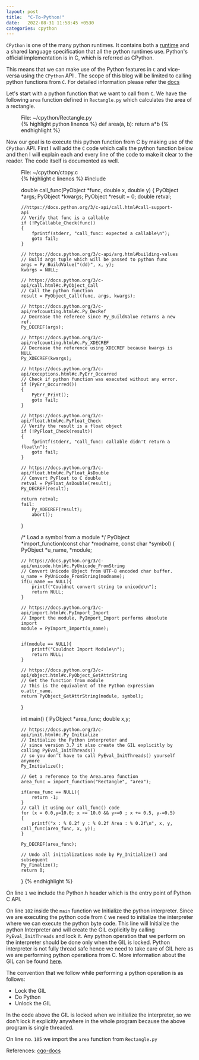```yaml
---
layout: post
title:  "C-To-Python!"
date:   2022-08-31 11:58:45 +0530
categories: cpython
---
```


`CPython` is one of the many python runtimes. It contains both a [runtime](https://www.techtarget.com/searchsoftwarequality/definition/runtime) and a shared language specification that all the python runtimes use. Python's official implementation is in C, which is referred as CPython.

This means that we can make use of the Python features in `C` and vice-versa using the `CPython` API . The scope of this blog will be limited to calling python functions from `C`. For detailed information please refer the [docs](https://docs.python.org/3/extending/index.html)

Let's start with a python function that we want to call from `C`. We have the following `area` function defined in `Rectangle.py` which calculates the area of a rectangle. 
<figure>
  <figcaption>File: ~/cpython/Rectangle.py</figcaption>
{% highlight python linenos %}
def area(a, b):
    return a*b
{% endhighlight %}
</figure>

Now our goal is to execute this python function from C by making use of the `CPython` API. First I will add the `C` code which calls the python function below and then I will explain each and every line of the code to make it clear to the reader. The code itself is documented as well.

<figure>
  <figcaption>File: ~/cpython/ctopy.c</figcaption>
{% highlight c linenos %}
#include<Python.h>

double call_func(PyObject *func, double x, double y)
{
    PyObject *args;
    PyObject *kwargs;
    PyObject *result = 0;
    double retval;
      
    //https://docs.python.org/3/c-api/call.html#call-support-api
    // Verify that func is a callable
    if (!PyCallable_Check(func))
    {
        fprintf(stderr, "call_func: expected a callable\n");
        goto fail;
    }
    
	// https://docs.python.org/3/c-api/arg.html#building-values
	// Build args tuple which will be passed to python func
	args = Py_BuildValue("(dd)", x, y);
	kwargs = NULL;
	
	// https://docs.python.org/3/c-api/call.html#c.PyObject_Call
	// Call the python function
	result = PyObject_Call(func, args, kwargs);

	// https://docs.python.org/3/c-api/refcounting.html#c.Py_DecRef
	// Decrease the referece since Py_BuildValue returns a new ref.
	Py_DECREF(args);

	// https://docs.python.org/3/c-api/refcounting.html#c.Py_XDECREF
	// Decrease the reference using XDECREF because kwargs is NULL
	Py_XDECREF(kwargs);
	
	// https://docs.python.org/3/c-api/exceptions.html#c.PyErr_Occurred
	// Check if python function was executed without any error.
	if (PyErr_Occurred())
	{
		PyErr_Print();
		goto fail;
	}
	
	// https://docs.python.org/3/c-api/float.html#c.PyFloat_Check
	// Verify the result is a float object
	if (!PyFloat_Check(result))
	{
		fprintf(stderr, "call_func: callable didn't return a float\n");
		goto fail;
	}
	
	// https://docs.python.org/3/c-api/float.html#c.PyFloat_AsDouble
	// Convert PyFloat to C double
	retval = PyFloat_AsDouble(result);
	Py_DECREF(result);
	
	return retval;
	fail:
		Py_XDECREF(result);
		abort();
}


/* Load a symbol from a module */
PyObject *import_function(const char *modname, const char *symbol)
{
	PyObject *u_name, *module;

	// https://docs.python.org/3/c-api/unicode.html#c.PyUnicode_FromString
	// Convert Unicode Object from UTF-8 encoded char buffer.
	u_name = PyUnicode_FromString(modname);
	if(u_name == NULL){
		printf("Couldnot convert string to unicode\n");
		return NULL;
	}

	// https://docs.python.org/3/c-api/import.html#c.PyImport_Import
	// Import the module, PyImport_Import performs absolute import
	module = PyImport_Import(u_name);
	
	
	if(module == NULL){
		printf("Couldnot Import Module\n");
		return NULL;
	}
		
	// https://docs.python.org/3/c-api/object.html#c.PyObject_GetAttrString
	// Get the function from module 
	// This is the equivalent of the Python expression o.attr_name.
	return PyObject_GetAttrString(module, symbol);
}


int main()
{
	PyObject *area_func;
	double x,y;

	// https://docs.python.org/3/c-api/init.html#c.Py_Initialize
	// Initialize the Python interpreter and
	// since version 3.7 it also create the GIL explicitly by calling PyEval_InitThreads()
	// so you don’t have to call PyEval_InitThreads() yourself anymore
	Py_Initialize();
	
	// Get a reference to the Area.area function
	area_func = import_function("Rectangle", "area");
	
	if(area_func == NULL){
		return -1;
	}
	// Call it using our call_func() code
	for (x = 0.0,y=10.0; x <= 10.0 && y>=0 ; x += 0.5, y-=0.5)
	{
		printf("x : % 0.2f y : % 0.2f Area : % 0.2f\n", x, y, call_func(area_func, x, y));
	}
		
	Py_DECREF(area_func);

	// Undo all initializations made by Py_Initialize() and subsequent
	Py_Finalize();
	return 0;
}
{% endhighlight %}
</figure>

On line `1` we include the Python.h header which is the entry point of Python C API.

On line `102` inside the `main` function we Initialize the python interpreter. Since we are executing the python code from `C` we need to initialize the interpreter where we can execute the python byte code. This line will Initialize the python Interpreter and will create the GIL explicitly by calling `PyEval_InitThreads` and lock it.
Any python operation that we perform on the interpreter should be done only when the GIL is locked. Python interpreter is not fully thread safe hence we need to take care of GIL here as we are performing python operations from C. More information about the GIL can be found [here](https://realpython.com/python-gil/). 

The convention that we follow while performing a python operation is as follows:
 - Lock the GIL
 - Do Python
 - Unlock the GIL

 In the code above the GIL is locked when we initialize the interpreter, so we don't lock it explicitly anywhere in the whole program because the above program is single threaded. 

 On line no. `105` we import the `area` function from `Rectangle.py`



References:
[cgo-docs](https://pkg.go.dev/cmd/cgo)